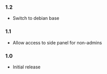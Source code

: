 ### 1.2

- Switch to debian base

### 1.1

- Allow access to side panel for non-admins

### 1.0

- Initial release